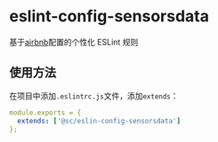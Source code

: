 # eslint-config-sensorsdata

基于[airbnb](https://github.com/airbnb/javascript)配置的个性化 ESLint 规则

## 使用方法

在项目中添加`.eslintrc.js`文件，添加`extends`：  
```yaml
module.exports = {
  extends: ['@sc/eslin-config-sensorsdata']
};
```